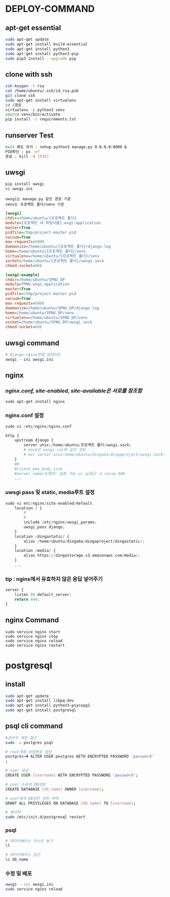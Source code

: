 # DEPLOY-COMMAND <django>

## apt-get essential
```bash
sudo apt-get update
sudo apt-get install build-essential
sudo apt-get install python3
sudo apt-get install python3-pip
sudo pip3 install --upgrade pip
```

## clone with ssh
```bash
ssh-keygen -t rsa
cat /home/ubuntu/.ssh/id_rsa.pub
git clone ssh
sudo apt-get install virtualenv
cd /경로
virtualenv -p python3 venv
source venv/bin/activate
pip install -r requirements.txt
```

## runserver Test
```bash
exit 해도 유지 : nohup python3 manage.py 0.0.0.0:8000 &
PID확인 : ps -ef
종료 : kill -9 [PID]
```

## uwsgi
```bash
pip install uwsgi 
vi uwsgi.ini
```

```comment
uwsgi는 manage.py 같은 경로 기준
venv는 프로젝트 폴더/venv 기준
```

```ini
[uwsgi]
chdir=/home/ubuntu/{프로젝트 폴더}
module={프로젝트 내 파일이름}.wsgi:application
master=True
pidfile=/tmp/project-master.pid
vacuum=True
max-requests=5000
daemonize=/home/ubuntu/{프로젝트 폴더}/django.log
home=/home/ubuntu/{프로젝트 폴더}/venv
virtualenv=/home/ubuntu/{프로젝트 폴더}/venv
socket=/home/ubuntu/{프로젝트 폴더}/uwsgi.sock
chmod-socket=666

[uwsgi-example]
chdir=/home/ubuntu/SPNU_DP
module=TPNU.wsgi:application
master=True
pidfile=/tmp/project-master.pid
vacuum=True
max-requests=5000
daemonize=/home/ubuntu/SPNU_DP/django.log
home=/home/ubuntu/SPNU_DP/venv
virtualenv=/home/ubuntu/SPNU_DP/venv
socket=/home/ubuntu/SPNU_DP/uwsgi.sock
chmod-socket=666
```
## uwsgi command
```python
# django-nginx연결 업데이트
uwsgi --ini uwsgi.ini
```

## nginx
### *nginx.conf, site-enabled, site-available은 서로를 참조함*
```shell
sudo apt-get install nginx
```

### nginx.conf 설정
```python
sudo vi /etc/nginx/nginx.conf

http {
	upstream django {
        server unix:/home/ubuntu/프로젝트 폴더/uwsgi.sock;
        #.sock은 uwsgi.ini와 같은 경로
		# ex) server unix:home/ubuntu/dinga6a/dingaproject/uwsgi.sock;
	}
	##
	#client_max_body_size 
    #server_name(도메인) 설정 가능 => ip접근 시 raise 400
    ...
```



### uwsgi pass 및 static, media루트 설정
```python
sudo vi etc/nginx/site-enabled/default
	location / {
		#
		#
		include /etc/nginx/uwsgi_params;
		uwsgi_pass django;
	}
	location /dingastatic/ {
		alias /home/ubuntu/dinga6a/dingaproject/dingastatic/;
	}
	location /media/ {
		alias https://dingastorage.s3.amazonaws.com/media/;
	}
    ...
```


### tip : nginx에서 유효하지 않은 응답 넣어주기
```python
server {
    listen 80 default_server;
    return 444;
}
```



## nginx Command 
```shell
sudo service nginx start
sudo service nginx stop
sudo service nginx reload
sudo service nginx restart
```



# postgresql
## install
```bash
sudo apt-get update
sudo apt-get install libpq-dev
sudo apt-get install python3-psycopg2
sudo apt-get install postgresql
```
## psql cli command
```bash
#관리자 계정 접근
sudo -u postgres psql

# root계정 비밀번호 설정
postgres=# ALTER USER postgres WITH ENCRYPTED PASSWORD 'password'
;

# user 생성
CREATE USER [username] WITH ENCRYPTED PASSWORD 'password';

# user 소유의 DB생성
CREATE DATABASE [db_name] OWNER [username];

# user에게 DB모든 권한 부여
GRANT ALL PRIVILEGES ON DATABASE [db_name] TO [username];

# 재시작
sudo /etc/init.d/postgresql restart
```

### psql
```bash
# 데이터베이스 리스트 보기
\l

# 데이터베이스 접근
\c db_name
```


### 수정 및 배포
```bash
uwsgi --ini uwsgi.ini
sudo service nginx reload
```
